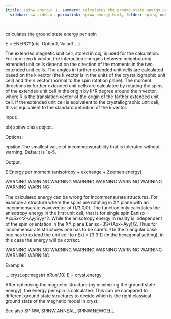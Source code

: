 ```yaml
---
{title: spinw.energy( ), summary: calculates the ground state energy per spin, keywords: sample,
  sidebar: sw_sidebar, permalink: spinw_energy.html, folder: spinw, mathjax: 'true'}

---
```

calculates the ground state energy per spin
 
E = ENERGY(obj, Option1, Value1 ...)
 
The extended magnetic unit cell, stored in obj, is used for the
calculation. For non-zero k vector, the interaction energies between
neighbouring extended unit cells depend on the direction of the moments
in the two extended unit cells. The angles in further extended unit cells
are calculated based on the k vector (the k vector is in the units of the
crystallographic unit cell) and the n vector (normal to the spin rotation
plane). The moment directions in further extended unit cells are
calculated by rotating the spins of the extended unit cell in the origin
by k*R degree around the n vector, where R is the translation vector of
the origin of the farther extended unit cell. If the extended unit cell
is equivalent to the crystallographic unit cell, this is equivalent to
the standard definition of the k vector.
 
Input:
 
obj       spinw class object.
 
Options:
 
epsilon   The smallest value of incommensurability that is tolerated 
          without warning. Default is 1e-5.
 
Output:
 
E         Energy per moment (anisotropy + exchange + Zeeman energy).
 
 
WARNING WARNING WARNING WARNING WARNING WARNING WARNING WARNING WARNING
 
The calculated energy can be wrong for incommensurate structures. For
example a structure where the spins are rotating in XY plane with an
incommensurate wavevector of (1/3,0,0). The function only calculates the
anisotropy energy in the first unit cell, that is for single spin
Eaniso = Axx*Sxx^2+Ayy*Syy^2. While the anisotropy energy in reality is
independent of the spin orientation in the XY plane Eaniso=3S*(Axx+Ayy)/2.
Thus for incommensurate structures one has to be carefull! In the
triangular case one has to extend the unit cell to nExt = [3 3 1] (in the
hexagonal setting), in this case the energy will be correct.
 
WARNING WARNING WARNING WARNING WARNING WARNING WARNING WARNING WARNING
 
Example:
 
...
cryst.optmagstr('nRun',10)
E = cryst.energy
 
After optimising the magnetic structure (by minimizing the ground state 
energy), the energy per spin is calculated. This can be compared to
different ground state structures to decide which is the right classical
ground state of the magnetic model in cryst.
 
See also SPINW, SPINW.ANNEAL, SPINW.NEWCELL.
 
